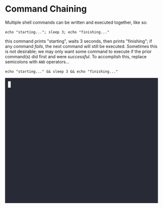 # Command Chaining

Multiple shell commands can be written and executed together, like so:

`echo "starting..."; sleep 3; echo "finishing..."`

this command prints "starting", waits 3 seconds, then prints "finishing"; if any command *fails*, the next command will still be executed. Sometimes this is not desirable; we may only want some command to execute if the prior command(s) did first and were *successful*. To accomplish this, replace semicolons with `AND` operators...

`echo "starting..." && sleep 3 && echo "finishing..."`

![chaining](../assets/chaining.gif)